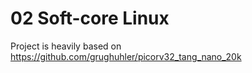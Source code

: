 # 02 Soft-core Linux

Project is heavily based on https://github.com/grughuhler/picorv32_tang_nano_20k
